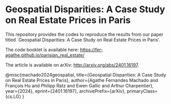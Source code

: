 # Geospatial Disparities: A Case Study on Real Estate Prices in Paris

This repository provides the codes to reproduce the results from our paper titled `Geospatial Disparities: A Case Study on Real Estate Prices in Paris'.

The code booklet is available here: https://fer-agathe.github.io/parisian_real_estate/

The article is available on arXiv: http://arxiv.org/abs/2401.16197.

@misc{machado2024geospatial,
      title={Geospatial Disparities: A Case Study on Real Estate Prices in Paris}, 
      author={Agathe Fernandes Machado and François Hu and Philipp Ratz and Ewen Gallic and Arthur Charpentier},
      year={2024},
      eprint={2401.16197},
      archivePrefix={arXiv},
      primaryClass={cs.LG}
}